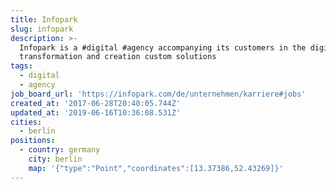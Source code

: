 ```yaml
---
title: Infopark
slug: infopark
description: >-
  Infopark is a #digital #agency accompanying its customers in the digital
  transformation and creation custom solutions
tags:
  - digital
  - agency
job_board_url: 'https://infopark.com/de/unternehmen/karriere#jobs'
created_at: '2017-06-28T20:40:05.744Z'
updated_at: '2019-06-16T10:36:08.531Z'
cities:
  - berlin
positions:
  - country: germany
    city: berlin
    map: '{"type":"Point","coordinates":[13.37386,52.43269]}'
---
```



